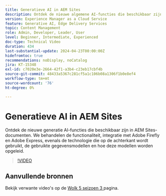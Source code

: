 ```yaml
---
title: Generatieve AI in AEM Sites
description: Ontdek de nieuwe algemene AI-functies die beschikbaar zijn voor het schrijven van AEM-documenten.
version: Experience Manager as a Cloud Service
feature: Generative AI, Edge Delivery Services
topic: Content Management
role: Admin, Developer, Leader, User
level: Beginner, Intermediate, Experienced
doc-type: Technical Video
duration: 434
last-substantial-update: 2024-04-23T00:00:00Z
hidefromtoc: true
recommendations: noDisplay, noCatalog
jira: KT-15348
exl-id: c7020e3e-2664-42f1-a3b4-c23eb17cbf4b
source-git-commit: 48433a5367c281cf5a1c106b08a1306f1b0e8ef4
workflow-type: tm+mt
source-wordcount: '76'
ht-degree: 0%

---
```


# Generatieve AI in AEM Sites

Ontdek de nieuwe generatie AI-functies die beschikbaar zijn in AEM Sites-documenten. We behandelen de functionaliteit, integratie met Adobe Firefly en Adobe Express, evenals de technologie die op de achterkant wordt gebruikt, de gebruikte gegevensmodellen en hoe deze modellen worden opgeleid.

>[!VIDEO](https://video.tv.adobe.com/v/3428436/?learn=on)

## Aanvullende bronnen

Bekijk verwante video&#39;s op de [ Wolk 5 seizoen 3 ](../cloud5-season-3.md) pagina.
